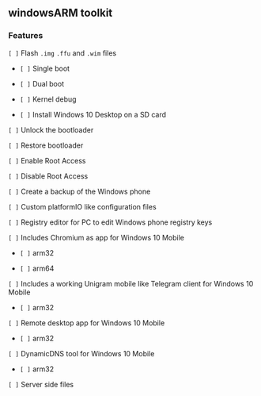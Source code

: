 ## windowsARM toolkit

### Features

`[ ]` Flash `.img` `.ffu` and `.wim` files

  - `[ ]` Single boot
    
  - `[ ]` Dual boot
    
  - `[ ]` Kernel debug
    
  - `[ ]` Install Windows 10 Desktop on a SD card
    
`[ ]` Unlock the bootloader

`[ ]` Restore bootloader

`[ ]` Enable Root Access

`[ ]` Disable Root Access

`[ ]` Create a backup of the Windows phone

`[ ]` Custom platformIO like configuration files

`[ ]` Registry editor for PC to edit Windows phone registry keys

`[ ]` Includes Chromium as app for Windows 10 Mobile

  - `[ ]` arm32

  - `[ ]` arm64
    
`[ ]` Includes a working Unigram mobile like Telegram client for Windows 10 Mobile

  - `[ ]` arm32
    
`[ ]` Remote desktop app for Windows 10 Mobile

  - `[ ]` arm32
    
`[ ]` DynamicDNS tool for Windows 10 Mobile

  - `[ ]` arm32
    
`[ ]` Server side files

